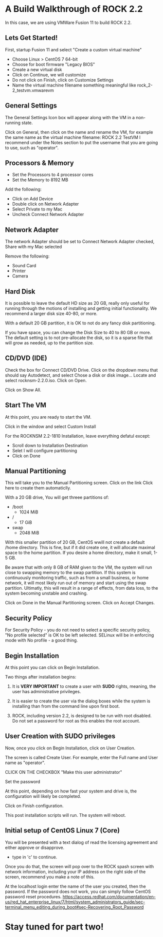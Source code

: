 # A Build Walkthrough of ROCK 2.2

In this case, we are using VMWare Fusion 11 to build ROCK 2.2.

## Lets Get Started!

First, startup Fusion 11 and select "Create a custom virtual machine"

* Choose Linux > CentOS 7 64-bit
* Choose for boot firmware "Legacy BIOS"
* Create a new virtual disk
* Click on Continue, we will customize
* Do not click on Finish, click on Customize Settings
* Name the virtual machine filename something meaningful like rock_2-2_testvm.vmwarevm

## General Settings

The General Settings Icon box will appear along with the VM in a non-running state.

Click on General, then click on the name and rename the VM, for example the same name as the virtual machine filename: ROCK 2.2 TestVM
I recommend under the Notes section to put the username that you are going to use, such as "operator".

## Processors & Memory
* Set the Processors to 4 processor cores
* Set the Memory to 8192 MB

Add the following:
* Click on Add Device
* Double click on Network Adapter
* Select Private to my Mac
* Uncheck Connect Network Adapter

## Network Adapter

The network Adapter should be set to Connect Network Adapter checked, Share with my Mac selected

Remove the following:
* Sound Card
* Printer
* Camera

## Hard Disk

It is possible to leave the default HD size as 20 GB, really only useful for running through the motions of installing and getting initial functionality.  We recommend a larger disk size 40-80, or more.

With a default 20 GB partition, it is OK to not do any fancy disk partitioning.

If you have space, you can change the Disk Size to 40 to 80 GB or more.  The default setting is to not pre-allocate the disk, so it is a sparse file that will grow as needed, up to the partition size.

## CD/DVD (IDE)
Check the box for Connect CD/DVD Drive. Click on the dropdown menu that should say Autodetect, and select Chose a disk or disk image... Locate and select rocknsm-2.2.0.iso. Click on Open.

Click on Show All.

## Start The VM

At this point, you are ready to start the VM.

Click in the window and select Custom Install

For the ROCKNSM 2.2-1810 Installation, leave everything defatul except:
* Scroll down to Installation Destination
* Selet I will configure partitioning
* Click on Done

## Manual Partitioning

This will take you to the Manual Partitioning screen.  Click on the link Click here to create them automaticlly.

With a 20 GB drive, You will get threee partitions of:
* /boot
   * 1024 MiB
* /
   * 17 GiB
* swap
   * 2048 MiB

With this smaller partition of 20 GB, CentOS wwill not create a default /home directory.  This is fine, but if it did create one, it will allocate maximal space to the home partition.  If you desire a home directory, make it small, 1-5 GB.

Be aware that with only 8 GB of RAM given to the VM, the system will run close to swapping memory to the swap partition.  If this system is continuously monitoring traffic, such as from a small business, or home network, it will most likely run out of memory and start using the swap partition.  Ultimatly, this will result in a range of effects, from data loss, to the system becoming unstable and crashing.

Click on Done in the Manual Partitioning screen. Click on Accept Changes.

## Security Policy

For Security Policy - you do not need to select a specific security policy, "No profile selected" is OK to be left selected.  SELinux will be in enforcing mode with No profile - a good thing.

## Begin Installation

At this point you can click on Begin Installation.

Two things after installation begins:

1. It is **VERY IMPORTANT** to create a user with **SUDO** rights, meaning, the user has administrative privileges.

2. It is easier to create the user via the dialog boxes while the system is installing than from the command line upon first boot.

3. ROCK, including version 2.2, is designed to be run with root disabled.  Do not set a password for root as this enables the root account.

## User Creation with SUDO privileges

Now, once you click on Begin Installation, click on User Creation.

The screen is called Create User.  For example, enter the Full name and User name as "operator".

CLICK ON THE CHECKBOX "Make this user administrator"

Set the password

At this point, depending on how fast your system and drive is, the configuration will likely be completed.

Click on Finish configuration.

This post installation scripts will run.  The system will reboot.

## Initial setup of CentOS Linux 7 (Core)

You will be presented with a text dialog of read the licensing agreement and either approve or disapprove.

* type in 'c' to continue.

Once you do that, the screen will pop over to the ROCK spash screen with network information, including your IP address on the right side of the screen, recommend you make a note of this.

At the localhost login enter the name of the user you created, then the password.  If the password does not work, you can simply follow CentOS password reset procedures.
https://access.redhat.com/documentation/en-us/red_hat_enterprise_linux/7/html/system_administrators_guide/sec-terminal_menu_editing_during_boot#sec-Recovering_Root_Password

# Stay tuned for part two! 
